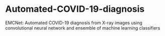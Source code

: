 # Automated-COVID-19-diagnosis
EMCNet: Automated COVID-19 diagnosis from X-ray images using convolutional neural network and ensemble of machine learning classifiers
